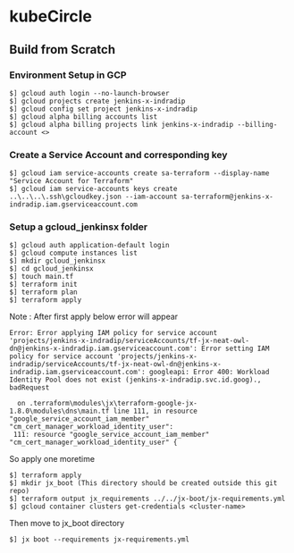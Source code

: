 # kubeCircle

## Build from Scratch

### Environment Setup in GCP
```
$] gcloud auth login --no-launch-browser
$] gcloud projects create jenkins-x-indradip
$] gcloud config set project jenkins-x-indradip
$] gcloud alpha billing accounts list
$] gcloud alpha billing projects link jenkins-x-indradip --billing-account <>
```

### Create a Service Account and corresponding key
```
$] gcloud iam service-accounts create sa-terraform --display-name "Service Account for Terraform"
$] gcloud iam service-accounts keys create ..\..\..\.ssh\gcloudkey.json --iam-account sa-terraform@jenkins-x-indradip.iam.gserviceaccount.com
```

### Setup a gcloud_jenkinsx folder
```
$] gcloud auth application-default login
$] gcloud compute instances list
$] mkdir gcloud_jenkinsx
$] cd gcloud_jenkinsx
$] touch main.tf
$] terraform init
$] terraform plan
$] terraform apply
```
Note : After first apply below error will appear
```
Error: Error applying IAM policy for service account 'projects/jenkins-x-indradip/serviceAccounts/tf-jx-neat-owl-dn@jenkins-x-indradip.iam.gserviceaccount.com': Error setting IAM policy for service account 'projects/jenkins-x-indradip/serviceAccounts/tf-jx-neat-owl-dn@jenkins-x-indradip.iam.gserviceaccount.com': googleapi: Error 400: Workload Identity Pool does not exist (jenkins-x-indradip.svc.id.goog)., badRequest

  on .terraform\modules\jx\terraform-google-jx-1.8.0\modules\dns\main.tf line 111, in resource "google_service_account_iam_member" "cm_cert_manager_workload_identity_user":
 111: resource "google_service_account_iam_member" "cm_cert_manager_workload_identity_user" {
```
So apply one moretime
```
$] terraform apply
$] mkdir jx_boot (This directory should be created outside this git repo)
$] terraform output jx_requirements ../../jx-boot/jx-requirements.yml
$] gcloud container clusters get-credentials <cluster-name>
```
Then move to jx_boot directory
```
$] jx boot --requirements jx-requirements.yml
```
